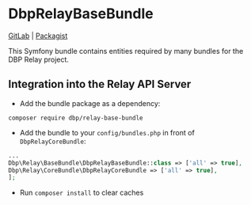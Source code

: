# DbpRelayBaseBundle

[GitLab](https://gitlab.tugraz.at/dbp/relay/dbp-relay-base-bundle) | [Packagist](https://packagist.org/packages/dbp/relay-base-bundle)

This Symfony bundle contains entities required by many bundles for the DBP Relay project.

## Integration into the Relay API Server

* Add the bundle package as a dependency:

```
composer require dbp/relay-base-bundle
```

* Add the bundle to your `config/bundles.php` in front of `DbpRelayCoreBundle`:

```php
...
Dbp\Relay\BaseBundle\DbpRelayBaseBundle::class => ['all' => true],
Dbp\Relay\CoreBundle\DbpRelayCoreBundle => ['all' => true],
];
```

* Run `composer install` to clear caches

